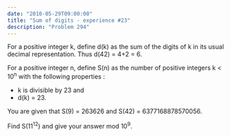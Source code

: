 ```yaml
---
date: "2010-05-29T09:00:00"
title: "Sum of digits - experience #23"
description: "Problem 294"
---
```


<p>
For a positive integer k, define d(k) as the sum of the digits of k in its usual decimal representation.
Thus d(42) = 4+2 = 6.
</p>
<p>
For a positive integer n, define S(n) as the number of positive integers k &lt; 10<sup>n</sup> with the following properties :
</p><ul><li>k is divisible by 23 and
</li><li>d(k) = 23.
</li></ul>
You are given that S(9) = 263626 and S(42) = 6377168878570056.

<p>
Find S(11<sup>12</sup>) and give your answer mod 10<sup>9</sup>.
</p>

